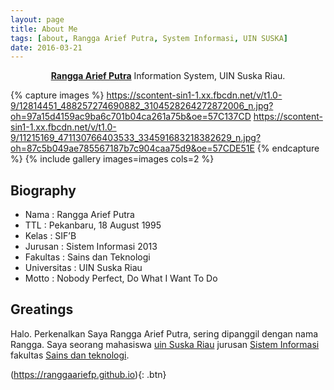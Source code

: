 ```yaml
---
layout: page
title: About Me
tags: [about, Rangga Arief Putra, System Informasi, UIN SUSKA]
date: 2016-03-21
---
```

    
<center><a href="https://www.facebook.com/RanggaAriefPutra"><b>Rangga Arief Putra</b></a> Information System, UIN Suska Riau.</center>

{% capture images %}
    https://scontent-sin1-1.xx.fbcdn.net/v/t1.0-9/12814451_488257274690882_3104528264272872006_n.jpg?oh=97a15d4159ac9ba6c701b04ca261a75b&oe=57C137CD
    https://scontent-sin1-1.xx.fbcdn.net/v/t1.0-9/11215169_471130766403533_334591683218382629_n.jpg?oh=87c5b049ae785567187b7c904caa75d9&oe=57CDE51E
{% endcapture %}
{% include gallery images=images cols=2 %}

## Biography
* Nama : Rangga Arief Putra
* TTL : Pekanbaru, 18 August 1995 
* Kelas : SIF’B 
* Jurusan : Sistem Informasi 2013
* Fakultas : Sains dan Teknologi
* Universitas : UIN Suska Riau
* Motto : Nobody Perfect, Do What I Want To Do


## Greatings

Halo. Perkenalkan Saya Rangga Arief Putra, sering dipanggil dengan nama Rangga. Saya seorang mahasiswa <a href="htpp://uin-suska.ac.id/">uin Suska Riau</a> jurusan <a href="http://sif.uin-suska.ac.id">Sistem Informasi</a> fakultas <a href="http://fst.uin-suska.ac.id/">Sains dan teknologi</a>.
      
(https://ranggaariefp.github.io){: .btn}
